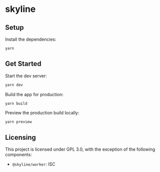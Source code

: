 # skyline

## Setup

Install the dependencies:

```bash
yarn
```

## Get Started

Start the dev server:

```bash
yarn dev
```

Build the app for production:

```bash
yarn build
```

Preview the production build locally:

```bash
yarn preview
```


## Licensing

This project is licensed under GPL 3.0, with the exception of the following components:
- `@skyline/worker`: ISC